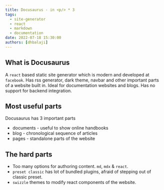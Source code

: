 ```yaml
---
title: Docusaurus - in <p/> * 3 
tags:
  - site-generator
  - react
  - markdown
  - documentation
date: 2022-07-18 15:30:00
authors: [dhbalaji]
---
```


## What is Docusaurus

A `react` based static site generator which is modern and developed at `facebook`. Has rss generator, dark theme, navbar and other important parts of a website built in. Ideal for documentation websites and blogs. Has no support for backend integration.

## Most useful parts

Docusaurus has 3 important parts

- documents - useful to show online handbooks
- blog - chronological sequence of articles
- pages - standalone parts of the website

## The hard parts

- Too many options for authoring content. `md`, `mdx` & `react`.
- `preset classic` has lot of bundled plugins, afraid of stepping out of classic preset.
- `swizzle` themes to modify react components of the website.



